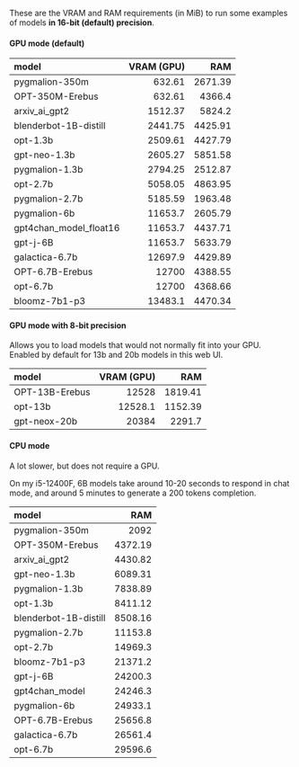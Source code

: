 These are the VRAM and RAM requirements (in MiB) to run some examples of models **in 16-bit (default) precision**.

#### GPU mode (default)

| model                  |   VRAM (GPU) |     RAM |
|:-----------------------|-------------:|--------:|
| pygmalion-350m         |       632.61 | 2671.39 |
| OPT-350M-Erebus        |       632.61 | 4366.4  |
| arxiv_ai_gpt2          |      1512.37 | 5824.2  |
| blenderbot-1B-distill  |      2441.75 | 4425.91 |
| opt-1.3b               |      2509.61 | 4427.79 |
| gpt-neo-1.3b           |      2605.27 | 5851.58 |
| pygmalion-1.3b         |      2794.25 | 2512.87 |
| opt-2.7b               |      5058.05 | 4863.95 |
| pygmalion-2.7b         |      5185.59 | 1963.48 |
| pygmalion-6b           |     11653.7  | 2605.79 |
| gpt4chan_model_float16 |     11653.7  | 4437.71 |
| gpt-j-6B               |     11653.7  | 5633.79 |
| galactica-6.7b         |     12697.9  | 4429.89 |
| OPT-6.7B-Erebus        |     12700    | 4388.55 |
| opt-6.7b               |     12700    | 4368.66 |
| bloomz-7b1-p3          |     13483.1  | 4470.34 |

#### GPU mode with 8-bit precision

Allows you to load models that would not normally fit into your GPU. Enabled by default for 13b and 20b models in this web UI.

| model          |   VRAM (GPU) |     RAM |
|:---------------|-------------:|--------:|
| OPT-13B-Erebus |      12528   | 1819.41 |
| opt-13b        |      12528.1 | 1152.39 |
| gpt-neox-20b   |      20384   | 2291.7  |

#### CPU mode

A lot slower, but does not require a GPU. 

On my i5-12400F, 6B models take around 10-20 seconds to respond in chat mode, and around 5 minutes to generate a 200 tokens completion. 

| model                  |      RAM |
|:-----------------------|---------:|
| pygmalion-350m         |  2092    |
| OPT-350M-Erebus        |  4372.19 |
| arxiv_ai_gpt2          |  4430.82 |
| gpt-neo-1.3b           |  6089.31 |
| pygmalion-1.3b         |  7838.89 |
| opt-1.3b               |  8411.12 |
| blenderbot-1B-distill  |  8508.16 |
| pygmalion-2.7b         | 11153.8  |
| opt-2.7b               | 14969.3  |
| bloomz-7b1-p3          | 21371.2  |
| gpt-j-6B               | 24200.3  |
| gpt4chan_model         | 24246.3  |
| pygmalion-6b           | 24933.1  |
| OPT-6.7B-Erebus        | 25656.8  |
| galactica-6.7b         | 26561.4  |
| opt-6.7b               | 29596.6  |
